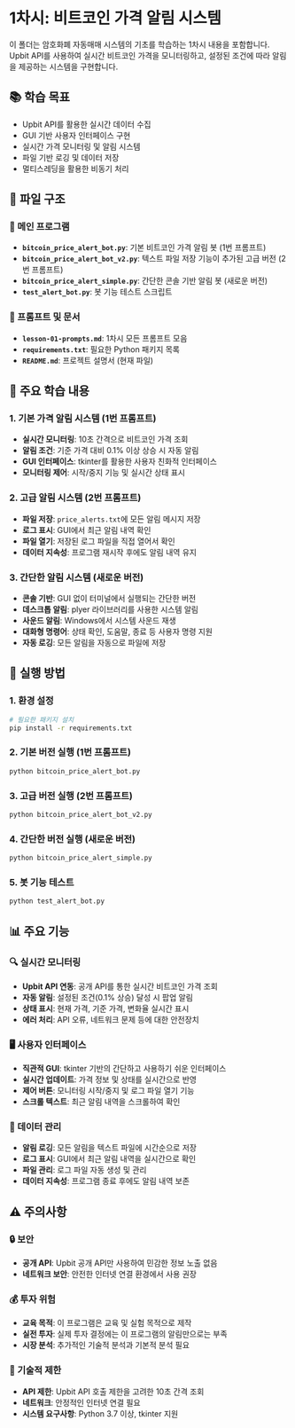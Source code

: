# 1차시: 비트코인 가격 알림 시스템

이 폴더는 암호화폐 자동매매 시스템의 기초를 학습하는 1차시 내용을 포함합니다.
Upbit API를 사용하여 실시간 비트코인 가격을 모니터링하고, 설정된 조건에 따라 알림을 제공하는 시스템을 구현합니다.

## 📚 학습 목표

- Upbit API를 활용한 실시간 데이터 수집
- GUI 기반 사용자 인터페이스 구현
- 실시간 가격 모니터링 및 알림 시스템
- 파일 기반 로깅 및 데이터 저장
- 멀티스레딩을 활용한 비동기 처리

## 📁 파일 구조

### 🚀 메인 프로그램
- **`bitcoin_price_alert_bot.py`**: 기본 비트코인 가격 알림 봇 (1번 프롬프트)
- **`bitcoin_price_alert_bot_v2.py`**: 텍스트 파일 저장 기능이 추가된 고급 버전 (2번 프롬프트)
- **`bitcoin_price_alert_simple.py`**: 간단한 콘솔 기반 알림 봇 (새로운 버전)
- **`test_alert_bot.py`**: 봇 기능 테스트 스크립트

### 📖 프롬프트 및 문서
- **`lesson-01-prompts.md`**: 1차시 모든 프롬프트 모음
- **`requirements.txt`**: 필요한 Python 패키지 목록
- **`README.md`**: 프로젝트 설명서 (현재 파일)

## 🎯 주요 학습 내용

### 1. 기본 가격 알림 시스템 (1번 프롬프트)
- **실시간 모니터링**: 10초 간격으로 비트코인 가격 조회
- **알림 조건**: 기준 가격 대비 0.1% 이상 상승 시 자동 알림
- **GUI 인터페이스**: tkinter를 활용한 사용자 친화적 인터페이스
- **모니터링 제어**: 시작/중지 기능 및 실시간 상태 표시

### 2. 고급 알림 시스템 (2번 프롬프트)
- **파일 저장**: `price_alerts.txt`에 모든 알림 메시지 저장
- **로그 표시**: GUI에서 최근 알림 내역 확인
- **파일 열기**: 저장된 로그 파일을 직접 열어서 확인
- **데이터 지속성**: 프로그램 재시작 후에도 알림 내역 유지

### 3. 간단한 알림 시스템 (새로운 버전)
- **콘솔 기반**: GUI 없이 터미널에서 실행되는 간단한 버전
- **데스크톱 알림**: plyer 라이브러리를 사용한 시스템 알림
- **사운드 알림**: Windows에서 시스템 사운드 재생
- **대화형 명령어**: 상태 확인, 도움말, 종료 등 사용자 명령 지원
- **자동 로깅**: 모든 알림을 자동으로 파일에 저장

## 🚀 실행 방법

### 1. 환경 설정
```bash
# 필요한 패키지 설치
pip install -r requirements.txt
```

### 2. 기본 버전 실행 (1번 프롬프트)
```bash
python bitcoin_price_alert_bot.py
```

### 3. 고급 버전 실행 (2번 프롬프트)
```bash
python bitcoin_price_alert_bot_v2.py
```

### 4. 간단한 버전 실행 (새로운 버전)
```bash
python bitcoin_price_alert_simple.py
```

### 5. 봇 기능 테스트
```bash
python test_alert_bot.py
```

## 📊 주요 기능

### 🔍 실시간 모니터링
- **Upbit API 연동**: 공개 API를 통한 실시간 비트코인 가격 조회
- **자동 알림**: 설정된 조건(0.1% 상승) 달성 시 팝업 알림
- **상태 표시**: 현재 가격, 기준 가격, 변화율 실시간 표시
- **에러 처리**: API 오류, 네트워크 문제 등에 대한 안전장치

### 🖥️ 사용자 인터페이스
- **직관적 GUI**: tkinter 기반의 간단하고 사용하기 쉬운 인터페이스
- **실시간 업데이트**: 가격 정보 및 상태를 실시간으로 반영
- **제어 버튼**: 모니터링 시작/중지 및 로그 파일 열기 기능
- **스크롤 텍스트**: 최근 알림 내역을 스크롤하여 확인

### 💾 데이터 관리
- **알림 로깅**: 모든 알림을 텍스트 파일에 시간순으로 저장
- **로그 표시**: GUI에서 최근 알림 내역을 실시간으로 확인
- **파일 관리**: 로그 파일 자동 생성 및 관리
- **데이터 지속성**: 프로그램 종료 후에도 알림 내역 보존

## ⚠️ 주의사항

### 🔒 보안
- **공개 API**: Upbit 공개 API만 사용하여 민감한 정보 노출 없음
- **네트워크 보안**: 안전한 인터넷 연결 환경에서 사용 권장

### 💰 투자 위험
- **교육 목적**: 이 프로그램은 교육 및 실험 목적으로 제작
- **실전 투자**: 실제 투자 결정에는 이 프로그램의 알림만으로는 부족
- **시장 분석**: 추가적인 기술적 분석과 기본적 분석 필요

### 🐛 기술적 제한
- **API 제한**: Upbit API 호출 제한을 고려한 10초 간격 조회
- **네트워크**: 안정적인 인터넷 연결 필요
- **시스템 요구사항**: Python 3.7 이상, tkinter 지원
